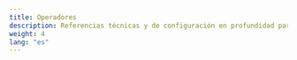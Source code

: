 ```yaml
---
title: Operadores
description: Referencias técnicas y de configuración en profundidad para los componentes y el entorno de Texera.
weight: 4
lang: "es"
---
```

